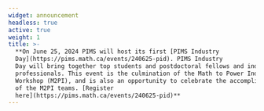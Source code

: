```yaml
---
widget: announcement
headless: true
active: true
weight: 1
title: >-
  **On June 25, 2024 PIMS will host its first [PIMS Industry
  Day](https://pims.math.ca/events/240625-pid). PIMS Industry
  Day will bring together top students and postdoctoral fellows and industry
  professionals. This event is the culmination of the Math to Power Industry
  Workshop (M2PI), and is also an opportunity to celebrate the accomplishments
  of the M2PI teams. [Register
  here](https://pims.math.ca/events/240625-pid)**
---
```

